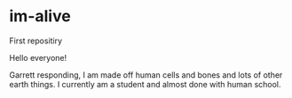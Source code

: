 # im-alive

First repositiry

Hello everyone!

Garrett responding, I am made off human cells and bones and lots of other earth things.
I currently am a student and almost done with human school.

